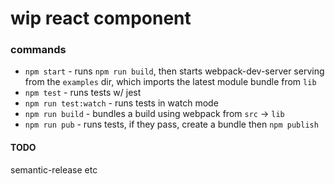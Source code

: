 # wip react component

### commands
- `npm start` - runs `npm run build`, then starts webpack-dev-server serving from the `examples` dir, which imports the latest module bundle from `lib`
- `npm test` - runs tests w/ jest
- `npm run test:watch` - runs tests in watch mode
- `npm run build` - bundles a build using webpack from `src` -> `lib`
- `npm run pub` - runs tests, if they pass, create a bundle then `npm publish`

#### TODO
semantic-release etc